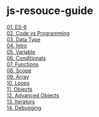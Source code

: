 # js-resouce-guide

[01. ES-6](https://github.com/osita-igwe/js-resouce-guide/blob/main/01.%20ES-6.md) <br>
[02. Code vs Programming](https://github.com/osita-igwe/js-resouce-guide/blob/main/02.%20Code%20vs%20Programming.md) <br>
[03. Data Type](https://github.com/osita-igwe/js-resouce-guide/blob/main/03.%20Data%20Type.md)<br>
[04. Intro](https://github.com/osita-igwe/js-resouce-guide/blob/main/04.%20Intro.md)<br>
[05. Variable](https://github.com/osita-igwe/js-resouce-guide/blob/main/05.%20Variable.md)<br>
[06. Conditionals](https://github.com/osita-igwe/js-resouce-guide/blob/main/06.%20Conditionals.md)<br>
[07. Functions](https://github.com/osita-igwe/js-resouce-guide/blob/main/07.%20Functions.md)<br>
[08. Scope](https://github.com/osita-igwe/js-resouce-guide/blob/main/08.%20Scope.md)<br>
[09. Array](https://github.com/osita-igwe/js-resouce-guide/blob/main/09.%20array.md)<br>
[10. Loops](https://github.com/osita-igwe/js-resouce-guide/blob/main/10.%20Loops.md)<br>
[11. Objects](https://github.com/osita-igwe/js-resouce-guide/blob/main/11.%20Objects.md)<br>
[12. Advanced Objects](https://github.com/osita-igwe/js-resouce-guide/blob/main/12.%20Advanced%20Objects.md)<br>
[13. Iterators](https://github.com/osita-igwe/js-resouce-guide/blob/main/13.%20Iterators.md)<br>
[14. Debugging](https://github.com/osita-igwe/js-resouce-guide/blob/main/14.%20Debugging.md)<br>
